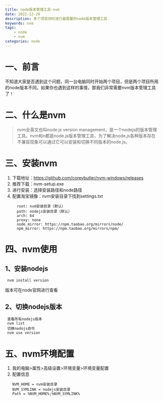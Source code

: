 ```yaml
---
title: node版本管理工具-nvm
date: 2022-12-29
description: 多个项目同时进行最需要的node版本管理工具
keywords: nvm
tags: 
    - node
    - nvm
categories: node
---
```


# 一、前言
不知道大家是否遇到这个问题，同一台电脑同时开始两个项目，但是两个项目所用的node版本不同。如果你也遇到这样的事情，那我们非常需要nvm版本管理工具了！

# 二、什么是nvm
> nvm全英文也叫node.js version management，是一个nodejs的版本管理工具。nvm和n都是node.js版本管理工具，为了解决node.js各种版本存在不兼容现象可以通过它可以安装和切换不同版本的node.js。

# 三、安装nvm
1. 下载地址：https://github.com/coreybutler/nvm-windows/releases
2. 推荐下载：nvm-setup.exe
3. 进行安装：选择安装路径和node路径
4. 配置淘宝镜像：nvm安装目录下找到settings.txt
   ```
     root: nvm安装目录（默认）  
     path: nodejs安装目录（默认） 
     arch: 64 
     proxy: none
     node_mirror: https://npm.taobao.org/mirrors/node/
     npm_mirror: https://npm.taobao.org/mirrors/npm/
   ```

# 四、nvm使用
## 1、安装nodejs
```
 nvm install version    
```
版本可在node官网进行查看

## 2、切换nodejs版本
```
 查看所有nodejs版本
 nvm list
 切换nodojs命令
 nvm use version  
```

# 五、nvm环境配置
1. 我的电脑>属性>高级设置>环境变量>环境变量配置
2. 配置信息
    ```
    NVM_HOME = nvm安装目录          
    NVM_SYMLINK = nodejs安装目录
    Path = %NVM_HOME%;%NVM_SYMLINK%
   ```
